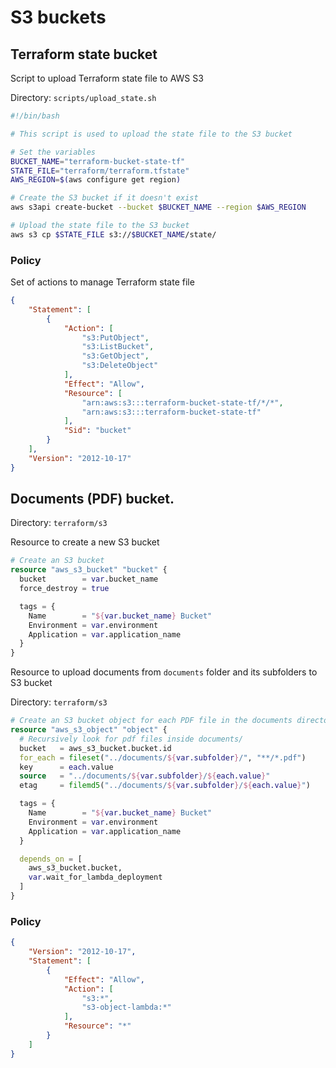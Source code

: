 # S3 buckets

## Terraform state bucket

Script to upload Terraform state file to AWS S3

Directory: `scripts/upload_state.sh`

```bash
#!/bin/bash

# This script is used to upload the state file to the S3 bucket

# Set the variables
BUCKET_NAME="terraform-bucket-state-tf"
STATE_FILE="terraform/terraform.tfstate"
AWS_REGION=$(aws configure get region)

# Create the S3 bucket if it doesn't exist
aws s3api create-bucket --bucket $BUCKET_NAME --region $AWS_REGION 

# Upload the state file to the S3 bucket
aws s3 cp $STATE_FILE s3://$BUCKET_NAME/state/
```

### Policy

Set of actions to manage Terraform state file 

```json
{
    "Statement": [
        {
            "Action": [
                "s3:PutObject",
                "s3:ListBucket",
                "s3:GetObject",
                "s3:DeleteObject"
            ],
            "Effect": "Allow",
            "Resource": [
                "arn:aws:s3:::terraform-bucket-state-tf/*/*",
                "arn:aws:s3:::terraform-bucket-state-tf"
            ],
            "Sid": "bucket"
        }
    ],
    "Version": "2012-10-17"
}
```

## Documents (PDF) bucket. 

Directory: `terraform/s3`

Resource to create a new S3 bucket

```terraform
# Create an S3 bucket
resource "aws_s3_bucket" "bucket" {
  bucket        = var.bucket_name
  force_destroy = true

  tags = {
    Name        = "${var.bucket_name} Bucket"
    Environment = var.environment
    Application = var.application_name
  }
}
```

Resource to upload documents from `documents` folder and its subfolders to S3 bucket

Directory: `terraform/s3`

```terraform
# Create an S3 bucket object for each PDF file in the documents directory
resource "aws_s3_object" "object" {
  # Recursively look for pdf files inside documents/ 
  bucket   = aws_s3_bucket.bucket.id
  for_each = fileset("../documents/${var.subfolder}/", "**/*.pdf")
  key      = each.value
  source   = "../documents/${var.subfolder}/${each.value}"
  etag     = filemd5("../documents/${var.subfolder}/${each.value}")

  tags = {
    Name        = "${var.bucket_name} Bucket"
    Environment = var.environment
    Application = var.application_name
  }

  depends_on = [
    aws_s3_bucket.bucket,
    var.wait_for_lambda_deployment
  ]
}
```

### Policy

```json
{
    "Version": "2012-10-17",
    "Statement": [
        {
            "Effect": "Allow",
            "Action": [
                "s3:*",
                "s3-object-lambda:*"
            ],
            "Resource": "*"
        }
    ]
}
```